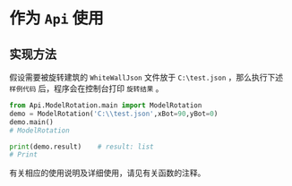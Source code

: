 # 作为 `Api` 使用

## 实现方法
假设需要被旋转建筑的 `WhiteWallJson` 文件放于 `C:\test.json` ，那么执行下述 `样例代码` 后，程序会在控制台打印 `旋转结果` 。
```python
from Api.ModelRotation.main import ModelRotation
demo = ModelRotation('C:\\test.json',xBot=90,yBot=0)
demo.main()
# ModelRotation

print(demo.result)    # result: list
# Print
```
有关相应的使用说明及详细使用，请见有关函数的注释。